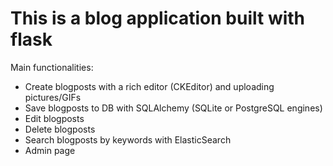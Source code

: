 # This is a blog application built with flask

Main functionalities:

- Create blogposts with a rich editor (CKEditor) and uploading pictures/GIFs
- Save blogposts to DB with SQLAlchemy (SQLite or PostgreSQL engines)
- Edit blogposts
- Delete blogposts
- Search blogposts by keywords with ElasticSearch
- Admin page
